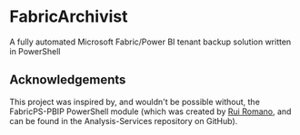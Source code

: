 # FabricArchivist
A fully automated Microsoft Fabric/Power BI tenant backup solution written in PowerShell

## Acknowledgements
This project was inspired by, and wouldn't be possible without, the FabricPS-PBIP PowerShell module (which was created by [Rui Romano](https://github.com/ruiromano), and can be found in the Analysis-Services repository on GitHub).